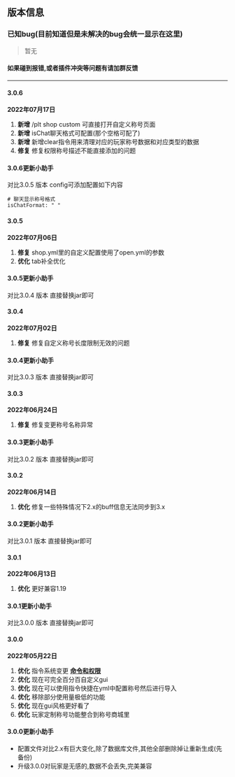 ## 版本信息

### 已知bug(目前知道但是未解决的bug会统一显示在这里)
> 暂无

#### 如果碰到报错,或者插件冲突等问题有请加群反馈

------------

#### 3.0.6
**2022年07月17日**
1. **新增** /plt shop custom 可直接打开自定义称号页面
2. **新增** isChat聊天格式可配置(那个空格可配了)
3. **新增** 新增clear指令用来清理对应的玩家称号数据和对应类型的数据
4. **修复** 修复权限称号描述不能直接添加的问题

#### 3.0.6更新小助手
对比3.0.5 版本 config可添加配置如下内容

```
# 聊天显示称号格式
isChatFormat: " "
```

#### 3.0.5
**2022年07月06日**
1. **修复** shop.yml里的自定义配置使用了open.yml的参数
2. **优化** tab补全优化

#### 3.0.5更新小助手
对比3.0.4 版本 直接替换jar即可

#### 3.0.4
**2022年07月02日**
1. **修复** 修复自定义称号长度限制无效的问题

#### 3.0.4更新小助手
对比3.0.3 版本 直接替换jar即可

#### 3.0.3
**2022年06月24日**
1. **修复** 修复变更称号名称异常

#### 3.0.3更新小助手
对比3.0.2 版本 直接替换jar即可

#### 3.0.2
**2022年06月14日**
1. **优化** 修复一些特殊情况下2.x的buff信息无法同步到3.x

#### 3.0.2更新小助手
对比3.0.1 版本 直接替换jar即可

#### 3.0.1
**2022年06月13日**
1. **优化** 更好兼容1.19

#### 3.0.1更新小助手
对比3.0.0 版本 直接替换jar即可

#### 3.0.0
**2022年05月22日**
1. **优化** 指令系统变更 [**命令和权限**](PlayerTitle3/zh_CN/command)
2. **优化** 现在可完全百分百自定义gui
3. **优化** 现在可以使用指令快捷在yml中配置称号然后进行导入
4. **优化** 移除部分使用量极低的功能
5. **优化** 现在gui风格更好看了
6. **优化** 玩家定制称号功能整合到称号商城里

#### 3.0.0更新小助手
- 配置文件对比2.x有巨大变化,除了数据库文件,其他全部删除掉让重新生成(先备份)
- 升级3.0.0对玩家是无感的,数据不会丢失,完美兼容